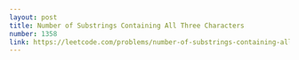 ```yaml
---
layout: post
title: Number of Substrings Containing All Three Characters
number: 1358
link: https://leetcode.com/problems/number-of-substrings-containing-all-three-characters
---
```

